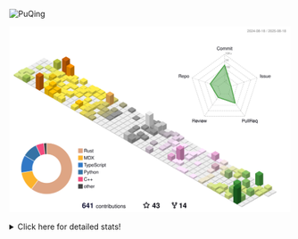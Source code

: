 ![PuQing](https://user-images.githubusercontent.com/27223114/171565019-9a56fae6-b08b-421f-99db-7e830da42371.png)

![](./profile-3d-contrib/profile-season-animate.svg)

<details>
<summary>Click here for detailed stats!</summary>

<!--START_SECTION:waka-->
![Lines of code](https://img.shields.io/badge/From%20Hello%20World%20I%27ve%20Written-2.5%20million%20lines%20of%20code-blue)

**🐱 My GitHub Data** 

> 📦 453.0 kB Used in GitHub's Storage 
 > 
> 🚫 Not Opted to Hire
 > 
> 📜 32 Public Repositories 
 > 
> 🔑 34 Private Repositories 
 > 
**I'm an Early 🐤** 

```text
🌞 Morning                923 commits         ██░░░░░░░░░░░░░░░░░░░░░░░   09.51 % 
🌆 Daytime                4177 commits        ███████████░░░░░░░░░░░░░░   43.04 % 
🌃 Evening                2457 commits        ██████░░░░░░░░░░░░░░░░░░░   25.32 % 
🌙 Night                  2148 commits        ██████░░░░░░░░░░░░░░░░░░░   22.13 % 
```


📊 **This Week I Spent My Time On** 

```text
💬 Programming Languages: 
Python                   1 hr 54 mins        ████████░░░░░░░░░░░░░░░░░   30.46 % 
Swift                    1 hr 22 mins        █████░░░░░░░░░░░░░░░░░░░░   21.96 % 
TypeScript               1 hr 10 mins        █████░░░░░░░░░░░░░░░░░░░░   18.84 % 
YAML                     33 mins             ██░░░░░░░░░░░░░░░░░░░░░░░   09.00 % 
Markdown                 20 mins             █░░░░░░░░░░░░░░░░░░░░░░░░   05.58 % 

🔥 Editors: 
VS Code                  6 hrs 14 mins       █████████████████████████   100.00 % 

💻 Operating System: 
Mac                      3 hrs 23 mins       ██████████████░░░░░░░░░░░   54.40 % 
Linux                    2 hrs 35 mins       ██████████░░░░░░░░░░░░░░░   41.60 % 
WSL                      15 mins             █░░░░░░░░░░░░░░░░░░░░░░░░   04.00 % 
```


<!--END_SECTION:waka-->
</details>
